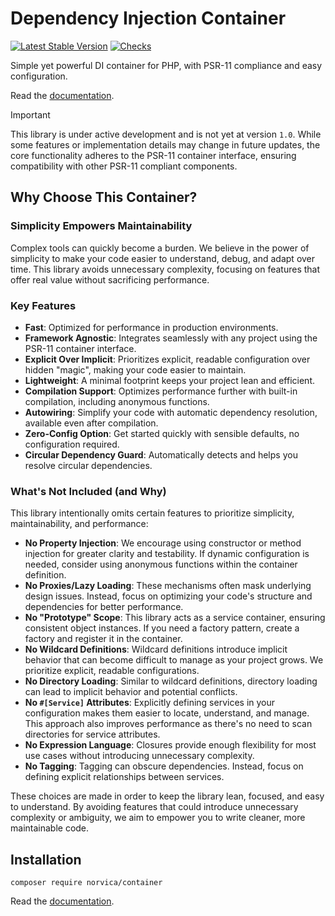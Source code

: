 # Dependency Injection Container

[![Latest Stable Version](https://poser.pugx.org/norvica/container/v/stable.png)](https://packagist.org/packages/norvica/container)
[![Checks](https://github.com/norvica/container/actions/workflows/checks.yml/badge.svg)](https://github.com/norvica/container/actions/workflows/checks.yml)

Simple yet powerful DI container for PHP, with PSR-11 compliance and easy configuration.

Read the [documentation](https://container.norvica.dev).

> [!IMPORTANT]
> This library is under active development and is not yet at version `1.0`. While some features or implementation details
> may change in future updates, the core functionality adheres to the PSR-11 container interface, ensuring compatibility
> with other PSR-11 compliant components.

## Why Choose This Container?

### Simplicity Empowers Maintainability

Complex tools can quickly become a burden. We believe in the power of simplicity to make your code easier to understand,
debug, and adapt over time. This library avoids unnecessary complexity, focusing on features that offer real value
without sacrificing performance.

### Key Features

- **Fast**: Optimized for performance in production environments.
- **Framework Agnostic**: Integrates seamlessly with any project using the PSR-11 container interface.
- **Explicit Over Implicit**: Prioritizes explicit, readable configuration over hidden "magic", making your code easier
  to maintain.
- **Lightweight**: A minimal footprint keeps your project lean and efficient.
- **Compilation Support**: Optimizes performance further with built-in compilation, including anonymous functions.
- **Autowiring**: Simplify your code with automatic dependency resolution, available even after compilation.
- **Zero-Config Option**: Get started quickly with sensible defaults, no configuration required.
- **Circular Dependency Guard**: Automatically detects and helps you resolve circular dependencies.

### What's Not Included (and Why)

This library intentionally omits certain features to prioritize simplicity, maintainability, and performance:

- **No Property Injection**: We encourage using constructor or method injection for greater clarity and testability. If
  dynamic configuration is needed, consider using anonymous functions within the container definition.
- **No Proxies/Lazy Loading**: These mechanisms often mask underlying design issues. Instead, focus on optimizing your
  code's structure and dependencies for better performance.
- **No "Prototype" Scope**: This library acts as a service container, ensuring consistent object instances. If you need a
  factory pattern, create a factory and register it in the container.
- **No Wildcard Definitions**: Wildcard definitions introduce implicit behavior that can become difficult to manage as
  your project grows. We prioritize explicit, readable configurations.
- **No Directory Loading**: Similar to wildcard definitions, directory loading can lead to implicit behavior and
  potential conflicts.
- **No `#[Service]` Attributes**: Explicitly defining services in your configuration makes them easier to locate,
  understand, and manage. This approach also improves performance as there's no need to scan directories for service
  attributes.
- **No Expression Language**: Closures provide enough flexibility for most use cases without introducing unnecessary
  complexity.
- **No Tagging**: Tagging can obscure dependencies. Instead, focus on defining explicit relationships between services.

These choices are made in order to keep the library lean, focused, and easy to understand. By avoiding features
that could introduce unnecessary complexity or ambiguity, we aim to empower you to write cleaner, more maintainable
code.

## Installation

```shell
composer require norvica/container
```

Read the [documentation](https://container.norvica.dev).
